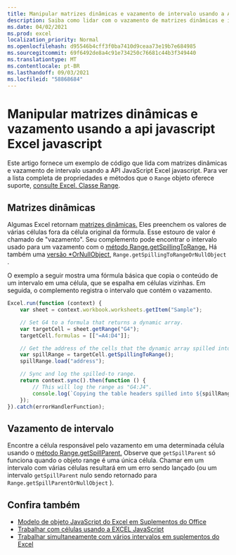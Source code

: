 ```yaml
---
title: Manipular matrizes dinâmicas e vazamento de intervalo usando a API JavaScript Excel JavaScript
description: Saiba como lidar com o vazamento de matrizes dinâmicas e intervalos com Excel API JavaScript.
ms.date: 04/02/2021
ms.prod: excel
localization_priority: Normal
ms.openlocfilehash: d95546b4cff3f0ba7410d9ceaa73e19b7e684985
ms.sourcegitcommit: 69f6492de8a4c91e734250c76681c44b3f349440
ms.translationtype: MT
ms.contentlocale: pt-BR
ms.lasthandoff: 09/03/2021
ms.locfileid: "58868684"
---
```

# <a name="handle-dynamic-arrays-and-spilling-using-the-excel-javascript-api"></a>Manipular matrizes dinâmicas e vazamento usando a api javascript Excel javascript

Este artigo fornece um exemplo de código que lida com matrizes dinâmicas e vazamento de intervalo usando a API JavaScript Excel javascript. Para ver a lista completa de propriedades e métodos que o `Range` objeto oferece suporte, [consulte Excel. Classe Range](/javascript/api/excel/excel.range).

## <a name="dynamic-arrays"></a>Matrizes dinâmicas

Algumas Excel retornam [matrizes dinâmicas.](https://support.microsoft.com/office/205c6b06-03ba-4151-89a1-87a7eb36e531) Eles preenchem os valores de várias células fora da célula original da fórmula. Esse estouro de valor é chamado de "vazamento". Seu complemento pode encontrar o intervalo usado para um vazamento com o [método Range.getSpillingToRange.](/javascript/api/excel/excel.range#getSpillingToRange__) Há também uma [versão *OrNullObject](../develop/application-specific-api-model.md#ornullobject-methods-and-properties), `Range.getSpillingToRangeOrNullObject` .

O exemplo a seguir mostra uma fórmula básica que copia o conteúdo de um intervalo em uma célula, que se espalha em células vizinhas. Em seguida, o complemento registra o intervalo que contém o vazamento.

```js
Excel.run(function (context) {
    var sheet = context.workbook.worksheets.getItem("Sample");

    // Set G4 to a formula that returns a dynamic array.
    var targetCell = sheet.getRange("G4");
    targetCell.formulas = [["=A4:D4"]];

    // Get the address of the cells that the dynamic array spilled into.
    var spillRange = targetCell.getSpillingToRange();
    spillRange.load("address");

    // Sync and log the spilled-to range.
    return context.sync().then(function () {
        // This will log the range as "G4:J4".
        console.log(`Copying the table headers spilled into ${spillRange.address}.`);
    });
}).catch(errorHandlerFunction);
```

## <a name="range-spilling"></a>Vazamento de intervalo

Encontre a célula responsável pelo vazamento em uma determinada célula usando o [método Range.getSpillParent.](/javascript/api/excel/excel.range#getSpillParent__) Observe que `getSpillParent` só funciona quando o objeto range é uma única célula. Chamar em um intervalo com várias células resultará em um erro sendo lançado (ou um intervalo `getSpillParent` nulo sendo retornado para `Range.getSpillParentOrNullObject` ).

## <a name="see-also"></a>Confira também

- [Modelo de objeto JavaScript do Excel em Suplementos do Office](excel-add-ins-core-concepts.md)
- [Trabalhar com células usando a EXCEL JavaScript](excel-add-ins-cells.md)
- [Trabalhar simultaneamente com vários intervalos em suplementos do Excel](excel-add-ins-multiple-ranges.md)
